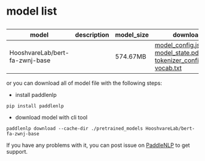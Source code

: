 #  model list

##  

| model  | description | model_size  | download         |
| --- | --- | --- | --- |
|HooshvareLab/bert-fa-zwnj-base|  | 574.67MB | [model_config.json](https://bj.bcebos.com/paddlenlp/models/community/HooshvareLab/bert-fa-zwnj-base/model_config.json)<br>[model_state.pdparams](https://bj.bcebos.com/paddlenlp/models/community/HooshvareLab/bert-fa-zwnj-base/model_state.pdparams)<br>[tokenizer_config.json](https://bj.bcebos.com/paddlenlp/models/community/HooshvareLab/bert-fa-zwnj-base/tokenizer_config.json)<br>[vocab.txt](https://bj.bcebos.com/paddlenlp/models/community/HooshvareLab/bert-fa-zwnj-base/vocab.txt) |

or you can download all of model file with the following steps:

* install paddlenlp

```shell
pip install paddlenlp
```

* download model with cli tool

```shell
paddlenlp download --cache-dir ./pretrained_models HooshvareLab/bert-fa-zwnj-base
```

If you have any problems with it, you can post issue on [PaddleNLP](https://github.com/PaddlePaddle/PaddleNLP) to get support.
